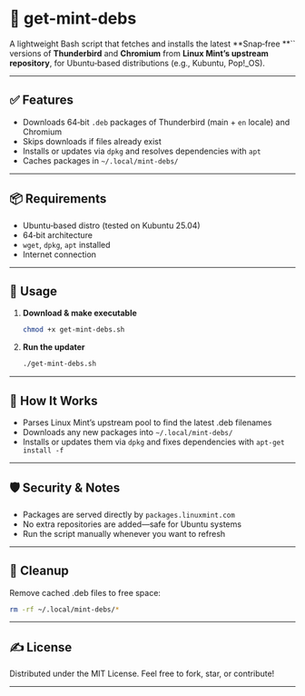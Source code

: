 # 🍃 get-mint-debs

A lightweight Bash script that fetches and installs the latest **Snap‑free **`` versions of **Thunderbird** and **Chromium** from **Linux Mint’s upstream repository**, for Ubuntu‑based distributions (e.g., Kubuntu, Pop!\_OS).

---

## ✅ Features

- Downloads 64‑bit `.deb` packages of Thunderbird (main + `en` locale) and Chromium
- Skips downloads if files already exist
- Installs or updates via `dpkg` and resolves dependencies with `apt`
- Caches packages in `~/.local/mint-debs/`

---

## 📦 Requirements

- Ubuntu‑based distro (tested on Kubuntu 25.04)
- 64‑bit architecture
- `wget`, `dpkg`, `apt` installed
- Internet connection

---

## 🚀 Usage

1. **Download & make executable**
   ```bash
   chmod +x get-mint-debs.sh
   ```
2. **Run the updater**
   ```bash
   ./get-mint-debs.sh
   ```

---

## 🔄 How It Works

- Parses Linux Mint’s upstream pool to find the latest .deb filenames
- Downloads any new packages into `~/.local/mint-debs/`
- Installs or updates them via `dpkg` and fixes dependencies with `apt-get install -f`

---

## 🛡️ Security & Notes

- Packages are served directly by `packages.linuxmint.com`
- No extra repositories are added—safe for Ubuntu systems
- Run the script manually whenever you want to refresh

---

## 🧹 Cleanup

Remove cached .deb files to free space:

```bash
rm -rf ~/.local/mint-debs/*
```

---

## ✍️ License

Distributed under the MIT License. Feel free to fork, star, or contribute!


---
